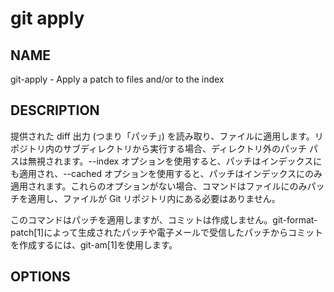# git apply

## NAME
git-apply - Apply a patch to files and/or to the index

## DESCRIPTION 
提供された diff 出力 (つまり「パッチ」) を読み取り、ファイルに適用します。リポジトリ内のサブディレクトリから実行する場合、ディレクトリ外のパッチ パスは無視されます。--index オプションを使用すると、パッチはインデックスにも適用され、--cached オプションを使用すると、パッチはインデックスにのみ適用されます。これらのオプションがない場合、コマンドはファイルにのみパッチを適用し、ファイルが Git リポジトリ内にある必要はありません。

このコマンドはパッチを適用しますが、コミットは作成しません。git-format-patch[1]によって生成されたパッチや電子メールで受信したパッチからコミットを作成するには、git-am[1]を使用します。

## OPTIONS
